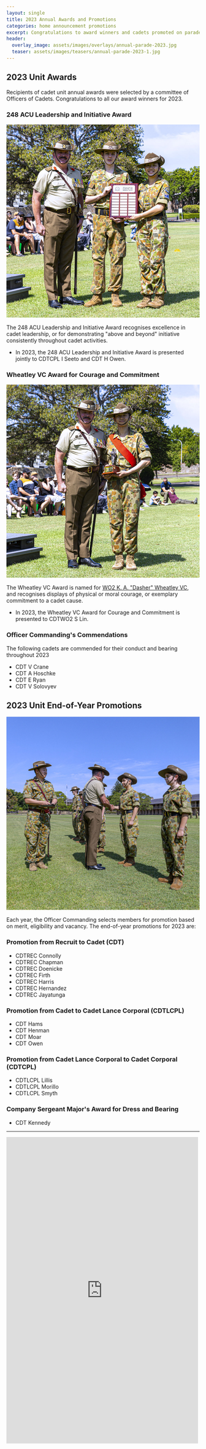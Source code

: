 ```yaml
---
layout: single
title: 2023 Annual Awards and Promotions
categories: home announcement promotions
excerpt: Congratulations to award winners and cadets promoted on parade
header:
  overlay_image: assets/images/overlays/annual-parade-2023.jpg
  teaser: assets/images/teasers/annual-parade-2023-1.jpg
---
```


## 2023 Unit Awards

Recipients of cadet unit annual awards were selected by a committee of Officers of Cadets. Congratulations to all our award winners for 2023.

### 248 ACU Leadership and Initiative Award 

![248 ACU Leadership and Initiative Award 2023, Credit: D Smyth](/assets/images/2023-12-17-annual-parade-2023/annual_parade_2023_awards_promotions_1.jpg)

The 248 ACU Leadership and Initiative Award recognises excellence in cadet leadership, or for demonstrating "above and beyond" initiative consistently throughout cadet activities.

- In 2023, the 248 ACU Leadership and Initiative Award is presented jointly to CDTCPL I Seeto and CDT H Owen. 

### Wheatley VC Award for Courage and Commitment

![Wheatley VC Award for Courage and Commitment 2023, Credit: D Smyth](/assets/images/2023-12-17-annual-parade-2023/annual_parade_2023_awards_promotions_2.jpg)

The Wheatley VC Award is named for [WO2 K. A. "Dasher" Wheatley VC](https://www.awm.gov.au/collection/P11052884), and recognises displays of physical or moral courage, or exemplary commitment to a cadet cause. 

- In 2023, the Wheatley VC Award for Courage and Commitment is presented to CDTWO2 S Lin. 

### Officer Commanding's Commendations

The following cadets are commended for their conduct and bearing throughout 2023

- CDT V Crane
- CDT A Hoschke
- CDT E Ryan
- CDT V Solovyev

## 2023 Unit End-of-Year Promotions

![Cadet Recruits receive their ANF Australian National Flag patch, Credit: D Smyth](/assets/images/2023-12-17-annual-parade-2023/annual_parade_2023_awards_promotions_8.jpg)

Each year, the Officer Commanding selects members for promotion based on merit, eligibility and vacancy. The end-of-year promotions for 2023 are: 

### Promotion from Recruit to Cadet (CDT)

- CDTREC Connolly
- CDTREC Chapman
- CDTREC Doenicke
- CDTREC Firth
- CDTREC Harris
- CDTREC Hernandez
- CDTREC Jayatunga

### Promotion from Cadet to Cadet Lance Corporal (CDTLCPL)

- CDT Hams
- CDT Henman
- CDT Moar
- CDT Owen

### Promotion from Cadet Lance Corporal to Cadet Corporal (CDTCPL)

- CDTLCPL Lillis
- CDTLCPL Morillo 
- CDTLCPL Smyth

### Company Sergeant Major's Award for Dress and Bearing

- CDT Kennedy

---

<iframe src="https://www.facebook.com/plugins/post.php?href=https%3A%2F%2Fwww.facebook.com%2F248acu%2Fposts%2F338882235564149&show_text=true&width=500" width="500" height="800" style="border:none;overflow:hidden" scrolling="no" frameborder="0" allowfullscreen="true" allow="autoplay; clipboard-write; encrypted-media; picture-in-picture; web-share"></iframe>
